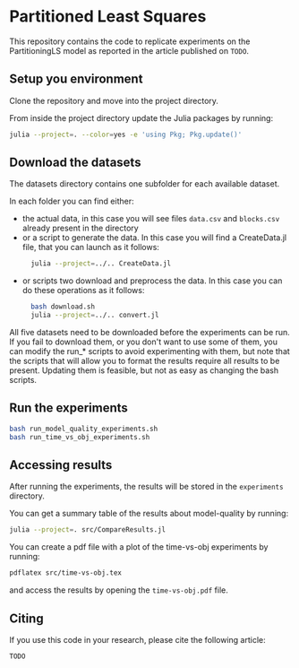 # Partitioned Least Squares

This repository contains the code to replicate experiments on the PartitioningLS model
as reported in the article published on ```TODO```.

## Setup you environment

Clone the repository and move into the project directory.

From inside the project directory update the Julia packages by running:

```bash
julia --project=. --color=yes -e 'using Pkg; Pkg.update()'
```

## Download the datasets

The datasets directory contains one subfolder for each available dataset.

In each folder you can find either:
- the actual data, in this case you will see files `data.csv` and `blocks.csv` already present in the directory
- or a script to generate the data. In this case you will find a CreateData.jl file, that you can launch as it follows:
  ```bash
    julia --project=../.. CreateData.jl
  ```
- or scripts two download and preprocess the data. In this case you can do these operations as it follows:
  ```bash
    bash download.sh
    julia --project=../.. convert.jl 
  ```

All five datasets need to be downloaded before the experiments can be run. If you fail to download them, or you
don't want to use some of them, you can modify the run_* scripts to avoid experimenting with them, but note that
the scripts that will allow you to format the results require all results to be present. Updating them is feasible,
but not as easy as changing the bash scripts.

## Run the experiments

```bash
bash run_model_quality_experiments.sh
bash run_time_vs_obj_experiments.sh
```

## Accessing results

After running the experiments, the results will be stored in the `experiments` directory.

You can get a summary table of the results about model-quality by running:

```bash
julia --project=. src/CompareResults.jl
```

You can create a pdf file with a plot of the time-vs-obj experiments by running:

```bash
pdflatex src/time-vs-obj.tex
```

and access the results by opening the `time-vs-obj.pdf` file.

## Citing

If you use this code in your research, please cite the following article:

```
TODO
```
